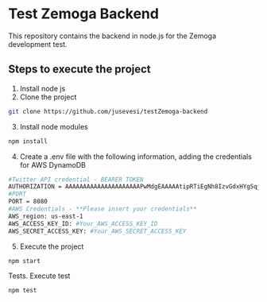 # Test Zemoga Backend

This repository contains the backend in node.js for the Zemoga development test.

## Steps to execute the project
1. Install node js
2. Clone the project
```sh
git clone https://github.com/jusevesi/testZemoga-backend
```
3. Install node modules
```sh
npm install
```   
4. Create a .env file with the following information, adding the credentials for AWS DynamoDB
```sh
#Twitter API credential - BEARER TOKEN 
AUTHORIZATION = AAAAAAAAAAAAAAAAAAAAAPwMdgEAAAAAtipRTiEgNh8IzvGdxHYgSqjjG6Q%3DBsQIb5HKaad8eAx31Pii29hx1NkuSyeyS4gbTsyzd7QHjaFP4F
#PORT
PORT = 8080
#AWS Credentials - **Please insert your credentials**
AWS_region: us-east-1
AWS_ACCESS_KEY_ID: #Your_AWS_ACCESS_KEY_ID
AWS_SECRET_ACCESS_KEY: #Your_AWS_SECRET_ACCESS_KEY
```   
5. Execute the project
```sh
npm start
```  
Tests. Execute test
```sh
npm test
```  